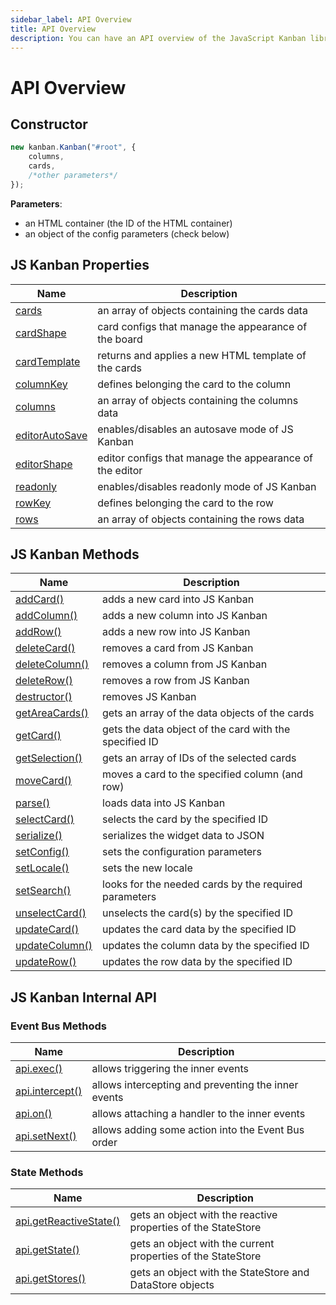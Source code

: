 ```yaml
---
sidebar_label: API Overview
title: API Overview
description: You can have an API overview of the JavaScript Kanban library in the documentation. Browse developer guides and API reference, try out code examples and live demos.
---
```


# API Overview

## Constructor

~~~js
new kanban.Kanban("#root", {
	columns,
	cards,
	/*other parameters*/
});
~~~

**Parameters**:

- an HTML container (the ID of the HTML container)
- an object of the config parameters (check below)

## JS Kanban Properties

| Name                                           		         | Description                                              |
| -----------------------------------------------------------| ---------------------------------------------------------|
| [cards](../config/js_kanban_cards_config) 				         | an array of objects containing the cards data 		  	    |
| [cardShape](../config/js_kanban_cardshape_config)          | card configs that manage the appearance of the board     |
| [cardTemplate](../config/js_kanban_cardtemplate)           | returns and applies a new HTML template of the cards      |
| [columnKey](../config/js_kanban_columnkey_config)          | defines belonging the card to the column                 |
| [columns](../config/js_kanban_columns_config)              | an array of objects containing the columns data          |
| [editorAutoSave](../config/js_kanban_editorautosave_config)| enables/disables an autosave mode of JS Kanban           |
| [editorShape](../config/js_kanban_editorshape_config) 	   | editor configs that manage the appearance of the editor	|
| [readonly](../config/js_kanban_readonly_config)            | enables/disables readonly mode of JS Kanban          	  |
| [rowKey](../config/js_kanban_rowkey_config)        	       | defines belonging the card to the row                    |
| [rows](../config/js_kanban_rows_config)                    | an array of objects containing the rows data             |

## JS Kanban Methods

| Name                                         				  		| Description                                            			 |
| ----------------------------------------------------------| -------------------------------------------------------------|
| [addCard()](../methods/js_kanban_addcard_method)  	  		| adds a new card into JS Kanban          				   			 		 |
| [addColumn()](../methods/js_kanban_addcolumn_method)  		| adds a new column into JS Kanban                   		 	 		 |
| [addRow()](../methods/js_kanban_addrow_method)    	  		| adds a new row into JS Kanban                      					 |
| [deleteCard()](../methods/js_kanban_deletecard_method)		| removes a card from JS Kanban                      			   	 |
| [deleteColumn()](../methods/js_kanban_deletecolumn_method)| removes a column from JS Kanban                      			 	 |
| [deleteRow()](../methods/js_kanban_deleterow_method)      | removes a row from JS Kanban                        		   	 |
| [destructor()](../methods/js_kanban_destructor_method)		| removes JS Kanban                   								   			 |
| [getAreaCards()](../methods/js_kanban_getareacards_method)| gets an array of the data objects of the cards               |
| [getCard()](../methods/js_kanban_getcard_method)      		| gets the data object of the card with the specified ID 			 |
| [getSelection()](../methods/js_kanban_getselection_method)| gets an array of IDs of the selected cards			 						 |
| [moveCard()](../methods/js_kanban_movecard_method)      	| moves a card to the specified column (and row)			 				 |
| [parse()](../methods/js_kanban_parse_method)      				| loads data into JS Kanban			 													  	 |
| [selectCard()](../methods/js_kanban_selectcard_method)    | selects the card by the specified ID  											 |
| [serialize()](../methods/js_kanban_serialize_method)      | serializes the widget data to JSON  					          		 |
| [setConfig()](../methods/js_kanban_setconfig_method)      | sets the configuration parameters 					          		   |
| [setLocale()](../methods/js_kanban_setlocale_method)      | sets the new locale  			                        		       |
| [setSearch()](../methods/js_kanban_setsearch_method)      | looks for the needed cards by the required parameters 			 |
| [unselectCard()](../methods/js_kanban_unselectcard_method)| unselects the card(s) by the specified ID			  						 |
| [updateCard()](../methods/js_kanban_updatecard_method)    | updates the card data	by the specified ID	  								 |
| [updateColumn()](../methods/js_kanban_updatecolumn_method)| updates the column data	by the specified ID	  							 |
| [updateRow()](../methods/js_kanban_updaterow_method)      | updates the row data by the specified ID	  								 |

## JS Kanban Internal API

### Event Bus Methods

| Name                               																     | Description                                                  |
| -----------------------------------------------------------------------| ------------------------------------------------------------ |
| [api.exec()](../internal/js_kanban_exec_method) 											 | allows triggering the inner events                           |
| [api.intercept()](../internal/js_kanban_intercept_method)   					 | allows intercepting and preventing the inner events          |
| [api.on()](../internal/js_kanban_on_method)   												 | allows attaching a handler to the inner events               |
| [api.setNext()](../internal/js_kanban_setnext_method)     						 | allows adding some action into the Event Bus order           |

### State Methods

| Name                               																     | Description                                                  |
| -----------------------------------------------------------------------| ------------------------------------------------------------ |
| [api.getReactiveState()](../internal/js_kanban_getreactivestate_method)| gets an object with the reactive properties of the StateStore|
| [api.getState()](../internal/js_kanban_getstate_method)    					   | gets an object with the current properties of the StateStore |
| [api.getStores()](../internal/js_kanban_getstores_method)    				   | gets an object with the StateStore and DataStore objects     |
